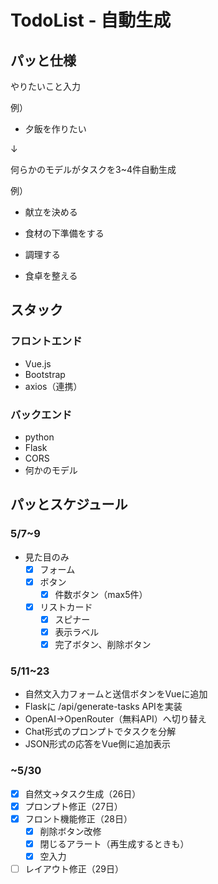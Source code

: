 # TodoList - 自動生成

## パッと仕様

やりたいこと入力

例）
* 夕飯を作りたい

↓

何らかのモデルがタスクを3~4件自動生成

例）

* 献立を決める

* 食材の下準備をする

* 調理する

* 食卓を整える

## スタック

### フロントエンド

* Vue.js
* Bootstrap
* axios（連携）

### バックエンド

* python
* Flask
* CORS
* 何かのモデル

## パッとスケジュール

### 5/7~9
* 見た目のみ
  * [x] フォーム
  * [x] ボタン
    * [x] 件数ボタン（max5件）
  * [x] リストカード
    * [x] スピナー
    * [x] 表示ラベル
    * [x] 完了ボタン、削除ボタン

### 5/11~23

* 自然文入力フォームと送信ボタンをVueに追加
* Flaskに /api/generate-tasks APIを実装
* OpenAI→OpenRouter（無料API）へ切り替え
* Chat形式のプロンプトでタスクを分解
* JSON形式の応答をVue側に追加表示

### ~5/30

* [x] 自然文→タスク生成（26日）
* [x] プロンプト修正（27日）
* [x] フロント機能修正（28日）
  * [x] 削除ボタン改修
  * [x] 閉じるアラート（再生成するときも）
  * [x] 空入力
* [ ] レイアウト修正（29日）
